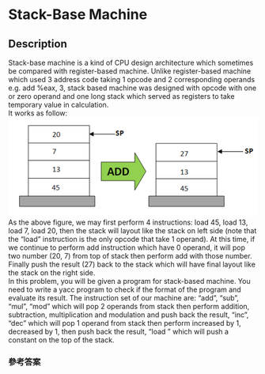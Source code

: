 # **Stack-Base Machine**
## Description
Stack-base machine is a kind of CPU design architecture which sometimes be compared with register-based machine. Unlike register-based machine which used 3 address code taking 1 
opcode and 2 corresponding operands e.g. add %eax, 3, stack based machine was designed with opcode with one or zero operand and one long stack which served as registers to take 
temporary value in calculation.  
It works as follow:  
![圖片參考名稱](https://github.com/cycu10627135/Compilers--Stack_Base/blob/master/stack.PNG "Stack")
As the above figure, we may first perform 4 instructions: load 45, load 13, load 7, load 20, then the stack will layout like the stack on left side (note that the “load” instruction is the only opcode that take 1 operand). At this time, if we continue to perform add instruction which have 0 operand, it will pop two number (20, 7) from top of stack then perform add with those number. Finally push the result (27) back to the stack which will have final layout like the stack on the right side.  
In this problem, you will be given a program for stack-based machine. You need to write a yacc program to check if the format of the program and evaluate its result. The instruction set of our machine are: “add”, “sub”, “mul”, “mod” which will pop 2 operands from stack then perform addition, subtraction, multiplication and modulation and push back the result, “inc”, “dec” which will pop 1 operand from stack then perform increased by 1, decreased by 1, then push back the result, “load <number>” which will push a constant <number> on the top of the stack.  
  
### 參考答案
  

